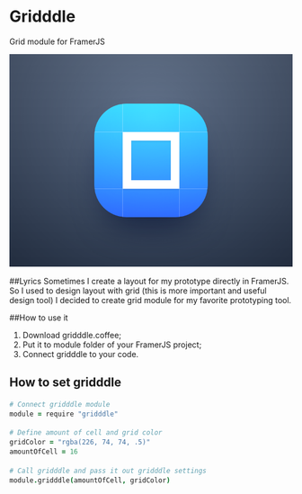 # Gridddle
Grid module for FramerJS

![Grid module for FramerJS](/gridddle_logo.png)

##Lyrics
Sometimes I create a layout for my prototype directly in FramerJS. So I used to design layout with grid (this is more important and useful design tool) I decided to create grid module for my favorite prototyping tool.

##How to use it

1. Download gridddle.coffee;
2. Put it to module folder of your FramerJS project;
3. Connect gridddle to your code.

## How to set gridddle

```coffeescript
# Connect gridddle module
module = require "gridddle"

# Define amount of cell and grid color
gridColor = "rgba(226, 74, 74, .5)"
amountOfCell = 16

# Call gridddle and pass it out gridddle settings
module.gridddle(amountOfCell, gridColor)
```
